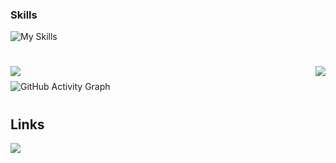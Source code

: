 <h3>Skills</h3>

![My Skills](https://skillicons.dev/icons?i=html,css,php,js,svelte,sass,nodejs,git)

<h1 align="center">
  <img align="left" src="https://visitor-badge.laobi.icu/badge?page_id=JohnisonF.JohnisonF" />
  <img align="right" src="https://img.shields.io/github/followers/JohnisonF?label=Follow&style=social" />
</h1>

<img height="10px" />

![GitHub Activity Graph](https://activity-graph.herokuapp.com/graph?username=JohnisonF&bg_color=00000000&color=ffffff&line=1cc2ff&point=ffffff&area=true&hide_border=false&radius=1)

<h1 align="center"></h1>
<h2>Links</h2>
<a href="https://www.linkedin.com/in/johnison-furman-33b7b8192/" target="_blank"><img src="https://img.shields.io/badge/-LinkedIn-%230077B5?style=for-the-badge&logo=linkedin&logoColor=white"></a> 

